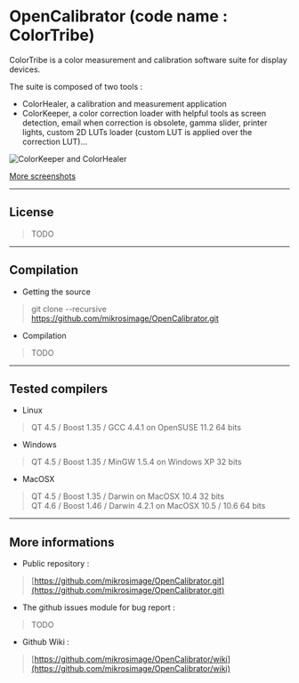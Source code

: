 OpenCalibrator (code name : ColorTribe) 
========================

ColorTribe is a color measurement and calibration software suite for display devices. 

The suite is composed of two tools :  
- ColorHealer, a calibration and measurement application  
- ColorKeeper, a color correction loader with helpful tools as screen detection, email when correction is obsolete, gamma slider, printer lights, custom 2D LUTs loader (custom LUT is applied over the correction LUT)...

![ColorKeeper and ColorHealer](https://lh5.googleusercontent.com/-CDoPae148_k/T_7sV-kVBCI/AAAAAAAAMoA/L2w2ZbGKpvc/s820/keeper_healer_screenshot.png "ColorTribe screenshot")

[More screenshots](https://github.com/mikrosimage/OpenCalibrator/wiki/Screenshots)
___
License
-------
>TODO

___
Compilation
-------
- Getting the source  
> git clone --recursive https://github.com/mikrosimage/OpenCalibrator.git
- Compilation
> TODO

___
Tested compilers
-------
- Linux
>  QT 4.5 / Boost 1.35 / GCC 4.4.1 on OpenSUSE 11.2 64 bits  

- Windows 
> QT 4.5 / Boost 1.35 / MinGW 1.5.4 on Windows XP 32 bits

- MacOSX 
> QT 4.5 / Boost 1.35 / Darwin on MacOSX 10.4 32 bits  
> QT 4.6 / Boost 1.46 / Darwin 4.2.1 on MacOSX 10.5 / 10.6 64 bits  

___
More informations
-------
- Public repository : 
>[https://github.com/mikrosimage/OpenCalibrator.git](https://github.com/mikrosimage/OpenCalibrator.git)  

- The github issues module for bug report : 
>TODO  

- Github Wiki : 
>[https://github.com/mikrosimage/OpenCalibrator/wiki](https://github.com/mikrosimage/OpenCalibrator/wiki)